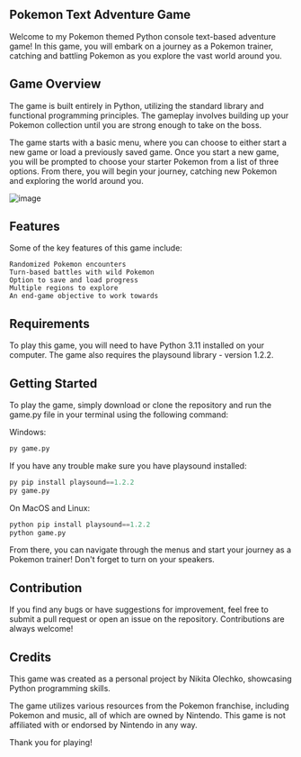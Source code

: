 ## Pokemon Text Adventure Game

Welcome to my Pokemon themed Python console text-based adventure game! In this game, you will embark on a journey as a Pokemon trainer, catching and battling Pokemon as you explore the vast world around you.

## Game Overview

The game is built entirely in Python, utilizing the standard library and functional programming principles. The gameplay involves building up your Pokemon collection until you are strong enough to take on the boss.

The game starts with a basic menu, where you can choose to either start a new game or load a previously saved game. Once you start a new game, you will be prompted to choose your starter Pokemon from a list of three options. From there, you will begin your journey, catching new Pokemon and exploring the world around you.

![image](https://github.com/nikita-olechko/Pokemon-In-Python/assets/96552468/ba108227-7672-42e4-b797-a9ab854123fa)

## Features

Some of the key features of this game include:

    Randomized Pokemon encounters
    Turn-based battles with wild Pokemon
    Option to save and load progress
    Multiple regions to explore
    An end-game objective to work towards

## Requirements

To play this game, you will need to have Python 3.11 installed on your computer. The game also requires the playsound library - version 1.2.2.

## Getting Started

To play the game, simply download or clone the repository and run the game.py file in your terminal using the following command:

Windows:
```python
py game.py
```

If you have any trouble make sure you have playsound installed:
```python
py pip install playsound==1.2.2
py game.py
```

On MacOS and Linux:
```python
python pip install playsound==1.2.2
python game.py
```

From there, you can navigate through the menus and start your journey as a Pokemon trainer! Don't forget to turn on your speakers.

## Contribution

If you find any bugs or have suggestions for improvement, feel free to submit a pull request or open an issue on the repository. Contributions are always welcome!

## Credits

This game was created as a personal project by Nikita Olechko, showcasing Python programming skills.

The game utilizes various resources from the Pokemon franchise, including Pokemon and music, all of which are owned by Nintendo. This game is not affiliated with or endorsed by Nintendo in any way.

Thank you for playing!
